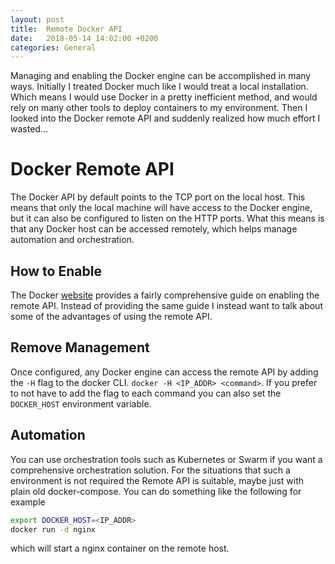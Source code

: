 ```yaml
---
layout: post
title:  Remote Docker API
date:   2018-05-14 14:02:00 +0200
categories: General
---
```


Managing and enabling the Docker engine can be accomplished in many ways. Initially
I treated Docker much like I would treat a local installation. Which means I would
use Docker in a pretty inefficient method, and would rely on many other tools to
deploy containers to my environment. Then I looked into the Docker remote API and
suddenly realized how much effort I wasted...

# Docker Remote API

The Docker API by default points to the TCP port on the local host. This means that
only the local machine will have access to the Docker engine, but it can also
be configured to listen on the HTTP ports. What this means is that any Docker
host can be accessed remotely, which helps manage automation and orchestration.

## How to Enable

The Docker [website](https://docs.docker.com/engine/reference/commandline/dockerd/#examples)
provides a fairly comprehensive guide on enabling the remote API. Instead of
providing the same guide I instead want to talk about some of the advantages of
using the remote API.

## Remove Management

Once configured, any Docker engine can access the remote API by adding the `-H`
flag to the docker CLI. `docker -H <IP_ADDR> <command>`. If you prefer to not
have to add the flag to each command you can also set the `DOCKER_HOST` environment
variable.

## Automation

You can use orchestration tools such as Kubernetes or Swarm if you want a comprehensive
orchestration solution. For the situations that such a environment is not required
the Remote API is suitable, maybe just with plain old docker-compose. You can do
something like the following for example

```bash
export DOCKER_HOST=<IP_ADDR>
docker run -d nginx
```

which will start a nginx container on the remote host.
